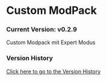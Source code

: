 # Custom ModPack

### Current Version: v0.2.9

Custom Modpack mit Expert Modus

### Version History

[Click here to go to the Version History](VERSIONS.md)
